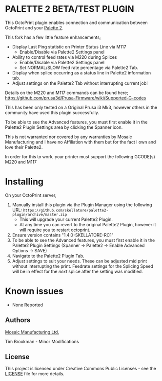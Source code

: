 # PALETTE 2 BETA/TEST PLUGIN

This OctoPrint plugin enables connection and communication between OctoPrint and your [Palette 2](https://www.mosaicmfg.com/products/palette-2).

This fork has a few little feature enhancements;
* Display Last Ping statistic on Printer Status Line via M117
    * Enable/Disable via Palette2 Settings panel
* Ability to control feed rates via M220 during Splices
    * Enable/Disable via Palette2 Settings panel
    * Set NORMAL/SLOW feed rate percentage via Palette2 Tab.
* Display when splice occurring as a status line in Palette2 information tab.
* Adjust settings on the Palette2 Tab without interrupting current job!

Details on the M220 and M117 commands can be found here;
https://github.com/prusa3d/Prusa-Firmware/wiki/Supported-G-codes

This has been only tested on a Original Prusa i3 Mk3, however others in the community have used this plugin successfully.

To be able to see the Advanced features, you must first enable it in the Palette2 Plugin Settings area by clicking the Spanner icon.

This is not warranted nor covered by any warranties by Mosaic Manufacturing and I have no Affiliation with them but for the fact I own and love their Palette2.

In order for this to work, your printer must support the following GCODE(s)
M220 and M117

# Installing
On your OctoPrint server,
1) Manually install this plugin via the Plugin Manager using the following URL:
`https://github.com/skellatore/palette2-plugin/archive/master.zip`
    * This will upgrade your current Palette2 Plugin.
    * At any time you can revert to the original Palette2 Plugin, however it will require you to restart octoprint.
4) Ensure version contains "1.4.0-SKELLATORE-RC1"
5) To be able to see the Advanced features, you must first enable it in the Palette2 Plugin Settings (Spanner -> Palette2 -> Enable Advanced Options -> SAVE)
5) Navigate to the Palette2 Plugin Tab.
6) Adjust settings to suit your needs. These can be adjusted mid print without interrupting the print. Feedrate settings for the Splicing Speed will be in effect for the _next_ splice after the setting was modified.

# Known issues
 - None Reported

## Authors

[Mosaic Manufacturing Ltd.](https://www.mosaicmfg.com/)

Tim Brookman - Minor Modifications

## License

This project is licensed under Creative Commons Public Licenses - see the [LICENSE](https://gitlab.com/mosaic-mfg/canvas-plugin/blob/master/LICENSE) file for more details.
